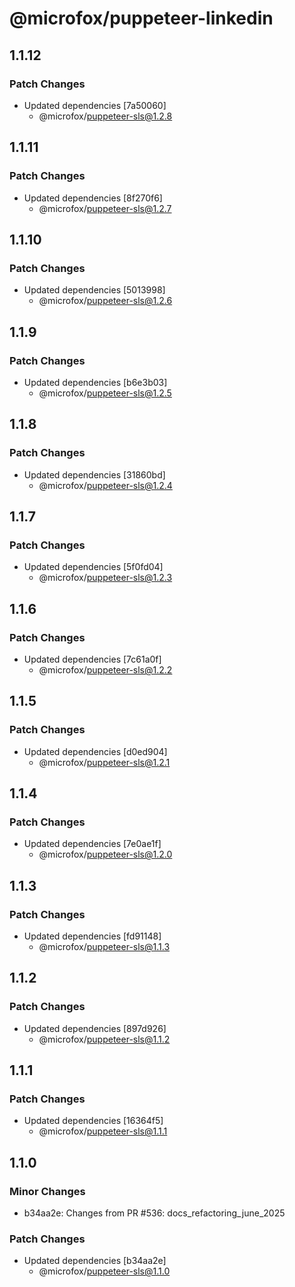 # @microfox/puppeteer-linkedin

## 1.1.12

### Patch Changes

- Updated dependencies [7a50060]
  - @microfox/puppeteer-sls@1.2.8

## 1.1.11

### Patch Changes

- Updated dependencies [8f270f6]
  - @microfox/puppeteer-sls@1.2.7

## 1.1.10

### Patch Changes

- Updated dependencies [5013998]
  - @microfox/puppeteer-sls@1.2.6

## 1.1.9

### Patch Changes

- Updated dependencies [b6e3b03]
  - @microfox/puppeteer-sls@1.2.5

## 1.1.8

### Patch Changes

- Updated dependencies [31860bd]
  - @microfox/puppeteer-sls@1.2.4

## 1.1.7

### Patch Changes

- Updated dependencies [5f0fd04]
  - @microfox/puppeteer-sls@1.2.3

## 1.1.6

### Patch Changes

- Updated dependencies [7c61a0f]
  - @microfox/puppeteer-sls@1.2.2

## 1.1.5

### Patch Changes

- Updated dependencies [d0ed904]
  - @microfox/puppeteer-sls@1.2.1

## 1.1.4

### Patch Changes

- Updated dependencies [7e0ae1f]
  - @microfox/puppeteer-sls@1.2.0

## 1.1.3

### Patch Changes

- Updated dependencies [fd91148]
  - @microfox/puppeteer-sls@1.1.3

## 1.1.2

### Patch Changes

- Updated dependencies [897d926]
  - @microfox/puppeteer-sls@1.1.2

## 1.1.1

### Patch Changes

- Updated dependencies [16364f5]
  - @microfox/puppeteer-sls@1.1.1

## 1.1.0

### Minor Changes

- b34aa2e: Changes from PR #536: docs_refactoring_june_2025

### Patch Changes

- Updated dependencies [b34aa2e]
  - @microfox/puppeteer-sls@1.1.0
